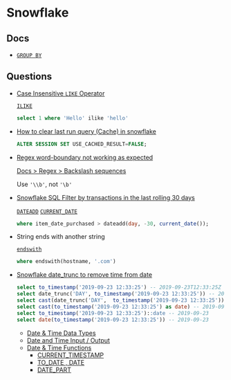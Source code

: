 # Snowflake

## Docs

* [`GROUP BY`](https://docs.snowflake.com/en/sql-reference/constructs/group-by.html)

## Questions

* [Case Insensitive `LIKE` Operator](https://stackoverflow.com/q/61073549/1366033)

  [`ILIKE`](https://docs.snowflake.com/en/sql-reference/functions/ilike.html)

  ```sql
  select 1 where 'Hello' ilike 'hello'
  ```

* [How to clear last run query (Cache) in snowflake](https://stackoverflow.com/q/70793413/1366033)

  ```sql
  ALTER SESSION SET USE_CACHED_RESULT=FALSE;
  ```

* [Regex word-boundary not working as expected](https://stackoverflow.com/q/73170886/1366033)

  [Docs > Regex > Backslash sequences](https://docs.snowflake.com/en/sql-reference/functions-regexp.html#label-regexp-general-usage-notes)

  Use `'\\b'`, not `'\b'`

* [Snowflake SQL Filter by transactions in the last rolling 30 days](https://stackoverflow.com/a/68129314/1366033)

  [`DATEADD`](https://docs.snowflake.com/en/sql-reference/functions/dateadd.html)
  [`CURRENT_DATE`](https://docs.snowflake.com/en/sql-reference/functions/current_date.html)

  ```sql
  where item_date_purchased > dateadd(day, -30, current_date());
  ```

* String ends with another string

  [`endswith`](https://docs.snowflake.com/en/sql-reference/functions/endswith.html)

  ```sql
  where endswith(hostname, '.com')
  ```

* [Snowflake date_trunc to remove time from date](https://stackoverflow.com/q/58111744/1366033)

  ```sql
  select to_timestamp('2019-09-23 12:33:25') -- 2019-09-23T12:33:25Z
  select date_trunc('DAY', to_timestamp('2019-09-23 12:33:25')) -- 2019-09-23T00:00:00Z
  select cast(date_trunc('DAY',  to_timestamp('2019-09-23 12:33:25')) as date) -- 2019-09-23
  select cast(to_timestamp('2019-09-23 12:33:25') as date) -- 2019-09-23
  select to_timestamp('2019-09-23 12:33:25')::date -- 2019-09-23
  select date(to_timestamp('2019-09-23 12:33:25')) -- 2019-09-23
  ```

  * [Date & Time Data Types](https://docs.snowflake.com/en/sql-reference/data-types-datetime.html)
  * [Date and Time Input / Output](https://docs.snowflake.com/en/user-guide/date-time-input-output.html)
  * [Date & Time Functions](https://docs.snowflake.com/en/sql-reference/functions-date-time.html)
    * [CURRENT_TIMESTAMP](https://docs.snowflake.com/en/sql-reference/functions/current_timestamp.html)
    * [TO_DATE , DATE](https://docs.snowflake.com/en/sql-reference/functions/to_date.html)
    * [DATE_PART](https://docs.snowflake.com/en/sql-reference/functions/date_part.html)
